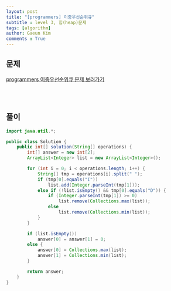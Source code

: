 ```yaml
---
layout: post
title: "[programmers] 이중우선순위큐"
subtitle : level 3, 힙(heap)문제
tags: [algorithm]
author: Gaeun Kim
comments : True
---
```


<h2>문제</h2>

[programmers 이중우선순위큐 문제 보러가기](https://programmers.co.kr/learn/courses/30/lessons/42628)

<br><br>

<h2>풀이</h2>

```java
import java.util.*;

public class Solution {
	public int[] solution(String[] operations) {
		int[] answer = new int[2];
		ArrayList<Integer> list = new ArrayList<Integer>();

		for (int i = 0; i < operations.length; i++) {
			String[] tmp = operations[i].split(" ");
			if (tmp[0].equals("I"))
				list.add(Integer.parseInt(tmp[1]));
			else if (!list.isEmpty() && tmp[0].equals("D")) {
				if (Integer.parseInt(tmp[1]) >= 0)
					list.remove(Collections.max(list));
				else
					list.remove(Collections.min(list));
			}
		}

		if (list.isEmpty())
			answer[0] = answer[1] = 0;
		else {
			answer[0] = Collections.max(list);
			answer[1] = Collections.min(list);
		}

		return answer;
	}
}

```

<br><br>
